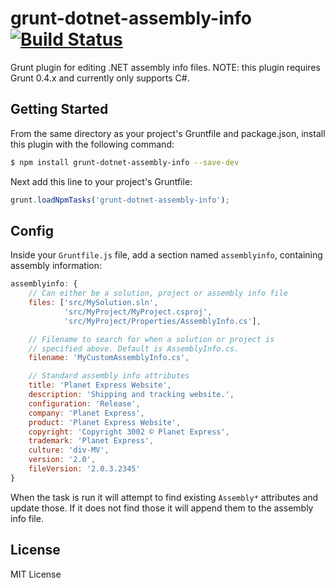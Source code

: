 # grunt-dotnet-assembly-info [![Build Status](https://api.travis-ci.org/mikeobrien/grunt-dotnet-assembly-info.png?branch=master)](https://travis-ci.org/mikeobrien/grunt-dotnet-assembly-info)
Grunt plugin for editing .NET assembly info files.
NOTE: this plugin requires Grunt 0.4.x and currently only supports C#.

## Getting Started
From the same directory as your project's Gruntfile and package.json, install
this plugin with the following command:

```bash
$ npm install grunt-dotnet-assembly-info --save-dev
```

Next add this line to your project's Gruntfile:

```js
grunt.loadNpmTasks('grunt-dotnet-assembly-info');
```

## Config
Inside your `Gruntfile.js` file, add a section named `assemblyinfo`, containing
assembly information:

```js
assemblyinfo: {
    // Can either be a solution, project or assembly info file
    files: ['src/MySolution.sln', 
            'src/MyProject/MyProject.csproj', 
            'src/MyProject/Properties/AssemblyInfo.cs'],

    // Filename to search for when a solution or project is 
    // specified above. Default is AssemblyInfo.cs.
    filename: 'MyCustomAssemblyInfo.cs', 

    // Standard assembly info attributes
    title: 'Planet Express Website', 
    description: 'Shipping and tracking website.', 
    configuration: 'Release', 
    company: 'Planet Express', 
    product: 'Planet Express Website', 
    copyright: 'Copyright 3002 © Planet Express', 
    trademark: 'Planet Express', 
    culture: 'div-MV',
    version: '2.0', 
    fileVersion: '2.0.3.2345'
}
```

When the task is run it will attempt to find existing `Assembly*` attributes and update those. If it does not find those it will append them to the assembly info file.

## License
MIT License